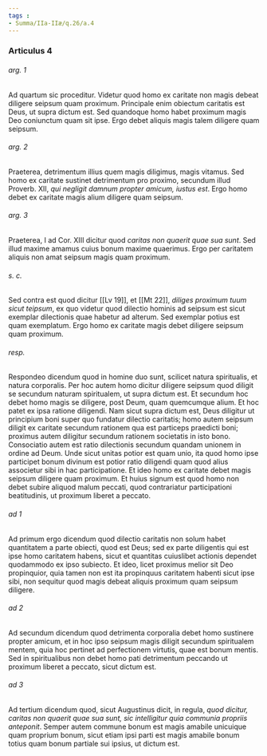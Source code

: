 ```yaml
---
tags : 
- Summa/IIa-IIæ/q.26/a.4
---
```


### Articulus 4

###### arg. 1
Ad quartum sic proceditur. Videtur quod homo ex caritate non magis debeat diligere seipsum quam proximum. Principale enim obiectum caritatis est Deus, ut supra dictum est. Sed quandoque homo habet proximum magis Deo coniunctum quam sit ipse. Ergo debet aliquis magis talem diligere quam seipsum.

###### arg. 2
Praeterea, detrimentum illius quem magis diligimus, magis vitamus. Sed homo ex caritate sustinet detrimentum pro proximo, secundum illud Proverb. XII, *qui negligit damnum propter amicum, iustus est*. Ergo homo debet ex caritate magis alium diligere quam seipsum.

###### arg. 3
Praeterea, I ad Cor. XIII dicitur quod *caritas non quaerit quae sua sunt*. Sed illud maxime amamus cuius bonum maxime quaerimus. Ergo per caritatem aliquis non amat seipsum magis quam proximum.

###### s. c.
Sed contra est quod dicitur [[Lv 19]], et [[Mt 22]], *diliges proximum tuum sicut teipsum*, ex quo videtur quod dilectio hominis ad seipsum est sicut exemplar dilectionis quae habetur ad alterum. Sed exemplar potius est quam exemplatum. Ergo homo ex caritate magis debet diligere seipsum quam proximum.

###### resp.
Respondeo dicendum quod in homine duo sunt, scilicet natura spiritualis, et natura corporalis. Per hoc autem homo dicitur diligere seipsum quod diligit se secundum naturam spiritualem, ut supra dictum est. Et secundum hoc debet homo magis se diligere, post Deum, quam quemcumque alium. Et hoc patet ex ipsa ratione diligendi. Nam sicut supra dictum est, Deus diligitur ut principium boni super quo fundatur dilectio caritatis; homo autem seipsum diligit ex caritate secundum rationem qua est particeps praedicti boni; proximus autem diligitur secundum rationem societatis in isto bono. Consociatio autem est ratio dilectionis secundum quandam unionem in ordine ad Deum. Unde sicut unitas potior est quam unio, ita quod homo ipse participet bonum divinum est potior ratio diligendi quam quod alius associetur sibi in hac participatione. Et ideo homo ex caritate debet magis seipsum diligere quam proximum. Et huius signum est quod homo non debet subire aliquod malum peccati, quod contrariatur participationi beatitudinis, ut proximum liberet a peccato.

###### ad 1
Ad primum ergo dicendum quod dilectio caritatis non solum habet quantitatem a parte obiecti, quod est Deus; sed ex parte diligentis qui est ipse homo caritatem habens, sicut et quantitas cuiuslibet actionis dependet quodammodo ex ipso subiecto. Et ideo, licet proximus melior sit Deo propinquior, quia tamen non est ita propinquus caritatem habenti sicut ipse sibi, non sequitur quod magis debeat aliquis proximum quam seipsum diligere.

###### ad 2
Ad secundum dicendum quod detrimenta corporalia debet homo sustinere propter amicum, et in hoc ipso seipsum magis diligit secundum spiritualem mentem, quia hoc pertinet ad perfectionem virtutis, quae est bonum mentis. Sed in spiritualibus non debet homo pati detrimentum peccando ut proximum liberet a peccato, sicut dictum est.

###### ad 3
Ad tertium dicendum quod, sicut Augustinus dicit, in regula, *quod dicitur, caritas non quaerit quae sua sunt, sic intelligitur quia communia propriis anteponit*. Semper autem commune bonum est magis amabile unicuique quam proprium bonum, sicut etiam ipsi parti est magis amabile bonum totius quam bonum partiale sui ipsius, ut dictum est.

